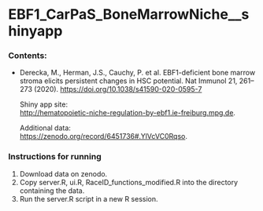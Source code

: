 # EBF1_CarPaS_BoneMarrowNiche__shinyapp


### Contents:

- Derecka, M., Herman, J.S., Cauchy, P. et al. EBF1-deficient bone marrow stroma elicits persistent changes in HSC potential. Nat Immunol 21, 261–273 (2020). https://doi.org/10.1038/s41590-020-0595-7 
  
  Shiny app site:  
  http://hematopoietic-niche-regulation-by-ebf1.ie-freiburg.mpg.de.   

  Additional data:  
  https://zenodo.org/record/6451736#.YlVcVC0Rqso. 


### Instructions for running

1. Download data on zenodo.
2. Copy server.R, ui.R, RaceID_functions_modified.R into the directory containing the data.
4. Run the server.R script in a new R session.
